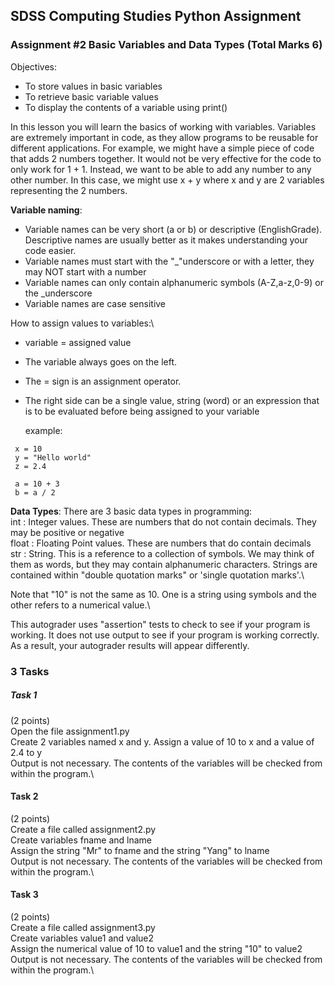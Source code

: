## SDSS Computing Studies Python Assignment
### Assignment #2 Basic Variables and Data Types (Total Marks 6)

Objectives:
* To store values in basic variables
* To retrieve basic variable values
* To display the contents of a variable using print()

In this lesson you will learn the basics of working with variables. Variables are extremely important in code, as they allow programs to be reusable for different applications.  For example, we might have a simple piece of code that adds 2 numbers together.  It would not be very effective for the code to only work for 1 + 1.  Instead, we want to be able to add any number to any other number.  In this case, we might use x + y where x and y are 2 variables representing the 2 numbers.

**Variable naming**:
* Variable names can be very short (a or b) or descriptive (EnglishGrade). Descriptive names are usually better as it makes understanding your code easier.
* Variable names must start with the "\_"underscore or with a letter, they may NOT start with a number
* Variable names can only contain alphanumeric symbols (A-Z,a-z,0-9) or the \_underscore
* Variable names are case sensitive

How to assign values to variables:\
* variable = assigned value
* The variable always goes on the left.
* The = sign is an assignment operator.
* The right side can be a single value, string (word) or an expression that is to be evaluated before being assigned to your variable
  
  example:
 ``` 
  x = 10
  y = "Hello world"
  z = 2.4
  
  a = 10 + 3
  b = a / 2
```

**Data Types**:
There are 3 basic data types in programming:\
int   : Integer values.  These are numbers that do not contain decimals. They may be positive or negative\
float : Floating Point values. These are numbers that do contain decimals\
str   : String.  This is a reference to a collection of symbols.  We may think of them as words, but they may contain alphanumeric characters.  Strings are contained within "double quotation marks" or 'single quotation marks'.\

Note that "10" is not the same as 10.  One is a string using symbols and the other refers to a numerical value.\

This autograder uses "assertion" tests to check to see if your program is working. It does not use output to
see if your program is working correctly. As a result, your autograder results will appear differently.


### 3 Tasks

##### Task 1
(2 points)\
Open the file assignment1.py\
Create 2 variables named x and y.  Assign a value of 10 to x and a value of 2.4 to y\
Output is not necessary.  The contents of the variables will be checked from within the program.\

#### Task 2
(2 points)\
Create a file called assignment2.py\
Create variables fname and lname\
Assign the string "Mr" to fname and the string "Yang" to lname\
Output is not necessary.  The contents of the variables will be checked from within the program.\

#### Task 3
(2 points)\
Create a file called assignment3.py\
Create variables value1 and value2\
Assign the numerical value of 10 to value1 and the string "10" to value2\
Output is not necessary.  The contents of the variables will be checked from within the program.\
